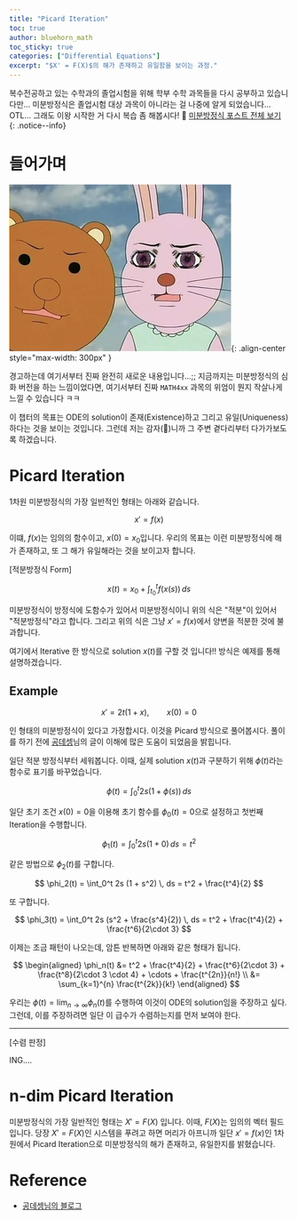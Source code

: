 ```yaml
---
title: "Picard Iteration"
toc: true
author: bluehorn_math
toc_sticky: true
categories: ["Differential Equations"]
excerpt: "$X' = F(X)$의 해가 존재하고 유일함을 보이는 과정."
---
```


복수전공하고 있는 수학과의 졸업시험을 위해 학부 수학 과목들을 다시 공부하고 있습니다만... 미분방정식은 졸업시험 대상 과목이 아니라는 걸 나중에 알게 되었습니다... OTL... 그래도 이왕 시작한 거 다시 복습 좀 해봅시다! 🏃 [미분방정식 포스트 전체 보기](/categories/differential-equations)
{: .notice--info}

# 들어가며

![](/images/meme/panic.png){: .align-center style="max-width: 300px" }

경고하는데 여기서부터 진짜 완전히 새로운 내용입니다...;; 지금까지는 미분방정식의 심화 버전을 하는 느낌이었다면, 여기서부터 진짜 `MATH4xx` 과목의 위엄이 뭔지 작살나게 느낄 수 있습니다 ㅋㅋ

이 챕터의 목표는 ODE의 solution이 존재(Existence)하고 그리고 유일(Uniqueness)하다는 것을 보이는 것입니다. 그런데 저는 감자(🥔)니까 그 주변 곁다리부터 다가가보도록 하겠습니다.

# Picard Iteration

1차원 미분방정식의 가장 일반적인 형태는 아래와 같습니다.

$$
x' = f(x)
$$

이떄, $f(x)$는 임의의 함수이고, $x(0) = x_0$입니다. 우리의 목표는 이런 미분방정식에 해가 존재하고, 또 그 해가 유일해라는 것을 보이고자 합니다.

<div class="theorem" markdown="1">

[적분방정식 Form]

$$
x(t) = x_0 + \int_{t_0}^t f(x(s)) \, ds
$$

</div>

미분방정식이 방정식에 도함수가 있어서 미분방정식이니 위의 식은 "적분"이 있어서 "적분방정식"라고 합니다. 그리고 위의 식은 그냥 $x' = f(x)$에서 양변을 적분한 것에 불과합니다.

여기에서 Iterative 한 방식으로 solution $x(t)$를 구할 것 입니다!! 방식은 예제를 통해 설명하겠습니다.

## Example

$$
x' = 2t (1 + x), \qquad x(0) = 0
$$

인 형태의 미분방정식이 있다고 가정합시다. 이것을 Picard 방식으로 풀어봅시다. 풀이를 하기 전에 [공데셍](https://vegatrash.tistory.com/49)님의 글이 이해에 많은 도움이 되었음을 밝힙니다.

<div class="proof" markdown="1">

일단 적분 방정식부터 세워봅니다. 이때, 실제 solution $x(t)$과 구분하기 위해 $\phi(t)$라는 함수로 표기를 바꾸었습니다.

$$
\phi(t) = \int_0^t 2s (1 + \phi (s)) \, ds
$$

일단 초기 조건 $x(0) = 0$을 이용해 초기 함수를 $\phi_0(t) = 0$으로 설정하고 첫번째 Iteration을 수행합니다.

$$
\phi_1(t) = \int_0^t 2s (1 + 0) \, ds
= t^2
$$

같은 방법으로 $\phi_2(t)$를 구합니다.

$$
\phi_2(t) = \int_0^t 2s (1 + s^2) \, ds = t^2 + \frac{t^4}{2}
$$

또 구합니다.

$$
\phi_3(t) = \int_0^t 2s (s^2 + \frac{s^4}{2}) \, ds = t^2 + \frac{t^4}{2} + \frac{t^6}{2\cdot 3}
$$

이제는 조금 패턴이 나오는데, 암튼 반복하면 아래와 같은 형태가 됩니다.

$$
\begin{aligned}
\phi_n(t)
&= t^2 + \frac{t^4}{2} + \frac{t^6}{2\cdot 3} + \frac{t^8}{2\cdot 3 \cdot 4} + \cdots + \frac{t^{2n}}{n!} \\
&= \sum_{k=1}^{n} \frac{t^{2k}}{k!}
\end{aligned}
$$

우리는 $\phi(t) = \lim_{n\rightarrow \infty} \phi_n(t)$를 수행하여 이것이 ODE의 solution임을 주장하고 싶다. 그런데, 이를 주장하려면 일단 이 급수가 수렴하는지를 먼저 보여야 한다.

<hr/>

[수렴 판정]

ING....

</div>


# n-dim Picard Iteration

미분방정식의 가장 일반적인 형태는 $X' = F(X)$ 입니다. 이때, $F(X)$는 임의의 벡터 필드 입니다. 당장 $X' = F(X)$인 시스템을 푸려고 하면 머리가 아프니까 일단 $x' = f(x)$인 1차원에서 Picard Iteration으로 미분방정식의 해가 존재하고, 유일한지를 밝혔습니다.



# Reference

- [공데셍님의 블로그](https://vegatrash.tistory.com/49)

